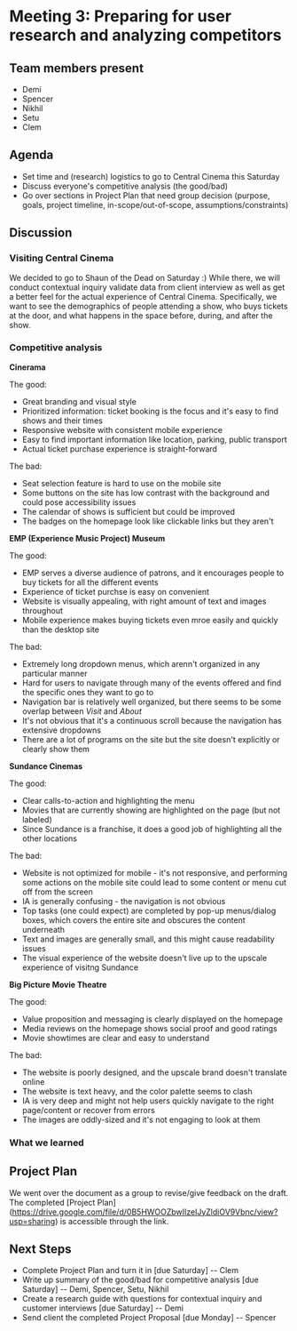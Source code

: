 # Meeting 3: Preparing for user research and analyzing competitors

## Team members present

- Demi
- Spencer
- Nikhil
- Setu
- Clem

## Agenda

- Set time and (research) logistics to go to Central Cinema this Saturday
- Discuss everyone's competitive analysis (the good/bad)
- Go over sections in Project Plan that need group decision (purpose, goals, project timeline, in-scope/out-of-scope, assumptions/constraints)

## Discussion

### Visiting Central Cinema

We decided to go to Shaun of the Dead on Saturday :) While there, we will conduct contextual inquiry validate data from client interview as well as get a better feel for the actual experience of Central Cinema. Specifically, we want to see the demographics of people attending a show, who buys tickets at the door, and what happens in the space before, during, and after the show.

### Competitive analysis

**Cinerama**

The good:
- Great branding and visual style
- Prioritized information: ticket booking is the focus and it's easy to find shows and their times
- Responsive website with consistent mobile experience
- Easy to find important information like location, parking, public transport
- Actual ticket purchase experience is straight-forward

The bad:
- Seat selection feature is hard to use on the mobile site
- Some buttons on the site has low contrast with the background and could pose accessibility issues
- The calendar of shows is sufficient but could be improved
- The badges on the homepage look like clickable links but they aren't

**EMP (Experience Music Project) Museum**

The good:
- EMP serves a diverse audience of patrons, and it encourages people to buy tickets for all the different events
- Experience of ticket purchse is easy on convenient
- Website is visually appealing, with right amount of text and images throughout 
- Mobile experience makes buying tickets even mroe easily and quickly than the desktop site

The bad:
- Extremely long dropdown menus, which arenn't organized in any particular manner
- Hard for users to navigate through many of the events offered and find the specific ones they want to go to
- Navigation bar is relatively well organized, but there seems to be some overlap between *Visit* and *About*
- It's not obvious that it's a continuous scroll because the navigation has extensive dropdowns
- There are a lot of programs on the site but the site doesn't explicitly or clearly show them

**Sundance Cinemas**

The good:
- Clear calls-to-action and highlighting the menu
- Movies that are currently showing are highlighted on the page (but not labeled)
- Since Sundance is a franchise, it does a good job of highlighting all the other locations

The bad:
- Website is not optimized for mobile - it's not responsive, and performing some actions on the mobile site could lead to some content or menu cut off from the screen
- IA is generally confusing - the navigation is not obvious
- Top tasks (one could expect) are completed by pop-up menus/dialog boxes, which covers the entire site and obscures the content underneath
- Text and images are generally small, and this might cause readability issues
- The visual experience of the website doesn't live up to the upscale experience of visitng Sundance

**Big Picture Movie Theatre**

The good:
- Value proposition and messaging is clearly displayed on the homepage
- Media reviews on the homepage shows social proof and good ratings
- Movie showtimes are clear and easy to understand

The bad:
- The website is poorly designed, and the upscale brand doesn't translate online
- The website is text heavy, and the color palette seems to clash
- IA is very deep and might not help users quickly navigate to the right page/content or recover from errors
- The images are oddly-sized and it's not engaging to look at them

### What we learned



## Project Plan

We went over the document as a group to revise/give feedback on the draft. The completed [Project Plan] (https://drive.google.com/file/d/0B5HWOOZbwIIzelJyZldiOV9Vbnc/view?usp=sharing) is accessible through the link.

## Next Steps

- Complete Project Plan and turn it in [due Saturday] -- Clem
- Write up summary of the good/bad for competitive analysis [due Saturday] -- Demi, Spencer, Setu, Nikhil
- Create a research guide with questions for contextual inquiry and customer interviews [due Saturday] -- Demi
- Send client the completed Project Proposal [due Monday] -- Spencer
